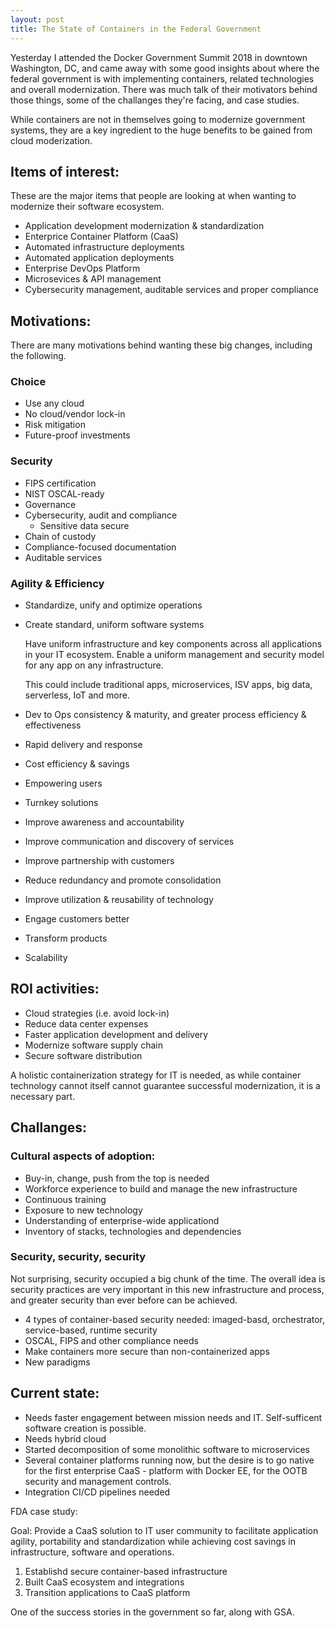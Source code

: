 ```yaml
---
layout: post
title: The State of Containers in the Federal Government
---
```


Yesterday I attended the Docker Government Summit 2018 in downtown Washington, DC, and came away with some good insights about where the federal government is with implementing containers, related technologies and overall modernization. There was much talk of their motivators behind those things, some of the challanges they're facing, and case studies.

While containers are not in themselves going to modernize government systems, they are a key ingredient to the huge benefits to be gained from cloud moderization.

## Items of interest:

These are the major items that people are looking at when wanting to modernize their software ecosystem.

- Application development modernization & standardization
- Enterprice Container Platform (CaaS)
- Automated infrastructure deployments
- Automated application deployments
- Enterprise DevOps Platform
- Microsevices & API management
- Cybersecurity management, auditable services and proper compliance

## Motivations:

There are many motivations behind wanting these big changes, including the following.

### Choice 

  - Use any cloud
  - No cloud/vendor lock-in
  - Risk mitigation
  - Future-proof investments

### Security

  - FIPS certification
  - NIST OSCAL-ready
  - Governance
  - Cybersecurity, audit and compliance
    - Sensitive data secure
  - Chain of custody
  - Compliance-focused documentation
  - Auditable services

### Agility & Efficiency

  - Standardize, unify and optimize operations
  - Create standard, uniform software systems

    Have uniform infrastructure and key components across all applications in your IT ecosystem. Enable a uniform management and security model for any app on any infrastructure.

    This could include traditional apps, microservices, ISV apps, big data, serverless, IoT and more.

  - Dev to Ops consistency & maturity, and greater process efficiency & effectiveness
  - Rapid delivery and response
  - Cost efficiency & savings
  - Empowering users
  - Turnkey solutions
  - Improve awareness and accountability
  - Improve communication and discovery of services
  - Improve partnership with customers
  - Reduce redundancy and promote consolidation
  - Improve utilization & reusability of technology
  - Engage customers better
  - Transform products
  - Scalability

## ROI activities:

  - Cloud strategies (i.e. avoid lock-in)
  - Reduce data center expenses
  - Faster application development and delivery
  - Modernize software supply chain
  - Secure software distribution

A holistic containerization strategy for IT is needed, as while container technology cannot itself cannot guarantee successful modernization, it is a necessary part.

## Challanges:

### Cultural aspects of adoption:

- Buy-in, change, push from the top is needed
- Workforce experience to build and manage the new infrastructure
- Continuous training
- Exposure to new technology
- Understanding of enterprise-wide applicationd
- Inventory of stacks, technologies and dependencies

### Security, security, security
  
Not surprising, security occupied a big chunk of the time. The overall idea is security practices are very important in this new infrastructure and process, and greater security than ever before can be achieved.

- 4 types of container-based security needed: imaged-basd, orchestrator, service-based, runtime security
- OSCAL, FIPS and other compliance needs
- Make containers more secure than non-containerized apps
- New paradigms

## Current state:

- Needs faster engagement between mission needs and IT. Self-sufficent software creation is possible.
- Needs hybrid cloud
- Started decomposition of some monolithic software to microservices
- Several container platforms running now, but the desire is to go native for the first enterprise CaaS - platform with Docker EE, for the OOTB security and management controls.
- Integration CI/CD pipelines needed

FDA case study:

Goal: Provide a CaaS solution to IT user community to facilitate application agility, portability and standardization while achieving cost savings in infrastructure, software and operations. 

  1. Establishd secure container-based infrastructure
  1. Built CaaS ecosystem and integrations
  1. Transition applications to CaaS platform

One of the success stories in the government so far, along with GSA.

